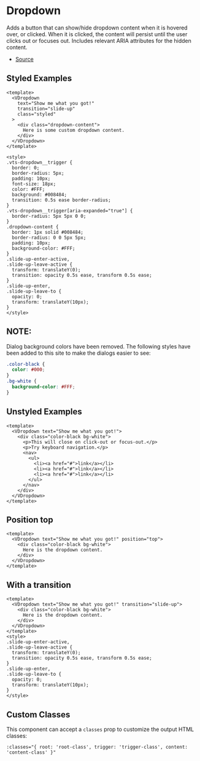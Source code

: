 # Dropdown

Adds a button that can show/hide dropdown content when it is hovered over, or clicked. When it is clicked, the content will persist until the user clicks out or focuses out. Includes relevant ARIA attributes for the hidden content.

- [Source](https://github.com/AustinGil/vuetensils/blob/master/src/components/VDropdown/VDropdown.vue)

## Styled Examples

```vue live
<template>
  <VDropdown
    text="Show me what you got!"
    transition="slide-up"
    class="styled"
  >
    <div class="dropdown-content">
      Here is some custom dropdown content.
    </div>
  </VDropdown>
</template>

<style>
.vts-dropdown__trigger {
  border: 0;
  border-radius: 5px;
  padding: 10px;
  font-size: 18px;
  color: #FFF;
  background: #008484;
  transition: 0.5s ease border-radius;
}
.vts-dropdown__trigger[aria-expanded="true"] {
  border-radius: 5px 5px 0 0;
}
.dropdown-content {
  border: 1px solid #008484;
  border-radius: 0 0 5px 5px;
  padding: 10px;
  background-color: #FFF;
}
.slide-up-enter-active,
.slide-up-leave-active {
  transform: translateY(0);
  transition: opacity 0.5s ease, transform 0.5s ease;
}
.slide-up-enter,
.slide-up-leave-to {
  opacity: 0;
  transform: translateY(10px);
}
</style>
```

## NOTE:

Dialog background colors have been removed. The following styles have been added to this site to make the dialogs easier to see:

```css
.color-black {
  color: #000;
}
.bg-white {
  background-color: #FFF;
}
```

## Unstyled Examples

```vue live
<template>
  <VDropdown text="Show me what you got!">
    <div class="color-black bg-white">
      <p>This will close on click-out or focus-out.</p>
      <p>Try keyboard navigation.</p>
      <nav>
        <ul>
          <li><a href="#">link</a></li>
          <li><a href="#">link</a></li>
          <li><a href="#">link</a></li>
        </ul>
      </nav>
    </div>
  </VDropdown>
</template>
```

## Position top

```vue live
<template>
  <VDropdown text="Show me what you got!" position="top">
    <div class="color-black bg-white">
      Here is the dropdown content.
    </div>
  </VDropdown>
</template>
```

## With a transition

```vue live
<template>
  <VDropdown text="Show me what you got!" transition="slide-up">
    <div class="color-black bg-white">
      Here is the dropdown content.
    </div>
  </VDropdown>
</template>
<style>
.slide-up-enter-active,
.slide-up-leave-active {
  transform: translateY(0);
  transition: opacity 0.5s ease, transform 0.5s ease;
}
.slide-up-enter,
.slide-up-leave-to {
  opacity: 0;
  transform: translateY(10px);
}
</style>
```

## Custom Classes

This component can accept a `classes` prop to customize the output HTML classes:

```
:classes="{ root: 'root-class', trigger: 'trigger-class', content: 'content-class' }"
```
